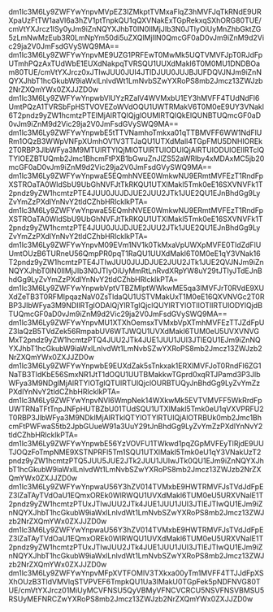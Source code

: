 dm1lc3M6Ly9ZWFYwYnpvMVpEZ3lZMkptTVMxaFlqZ3hMVFJqTkRNdE9URXpaUzFtTW1aaVl6a3hZV1ptTnpkQU1qQXVNakExTGpRekxqSXhORG80TUE/cmVtYXJrcz1ISy0yJm9iZnNQYXJhbT0lN0IlMjJIb3N0JTIyOiUyMnZhbGktZG5zLmNwMzEub3R0LmNpYm50di5uZXQlMjIlN0QmcGF0aD0vJm9iZnM9d2Vic29ja2V0JmFsdGVySWQ9MA==
dm1lc3M6Ly9ZWFYwYnpvME9UZG1PRFEwT0MwMk5UQTVMVFJpT0RJdFpUTmhPQzAxTUdWbE1EUXdNakpqTVRSQU1UUXdMakl6T0M0MU1DNDBOam80TUE/cmVtYXJrcz0xJTIwJUU0JUI4JTlDJUU0JUJBJUFDQVJNJm9iZnNQYXJhbT1hcGkubW9iaWxlLnlvdWt1LmNvbSZwYXRoPS8mb2Jmcz13ZWJzb2NrZXQmYWx0ZXJJZD0w
dm1lc3M6Ly9ZWFYwYnpwbVlUYzRZalV4WVMxbU1EY3hMVFF4TUdNdFl6UmtPQzA1TVRSbFpHSTVOVEZoWVdOQU1UWTRMakV6T0M0eE9UY3VNakl6T2pndz9yZW1hcmtzPTElMjAlRTQlQjglOUMlRTQlQkElQUNBTUQmcGF0aD0vJm9iZnM9d2Vic29ja2V0JmFsdGVySWQ9MA==
dm1lc3M6Ly9ZWFYwYnpwbE5tTTVNamhoTmkxa01qTTBMVFF6WW1NdFlURm1OQzB3WWpVNFpXUmhOV1V3TTJaQU1UTXdMall4TGpFMU5DNHlOREk2T0RBP3JlbWFya3M9MTUlRTYlQjMlOTUlRTUlODUlQjAlRTUlODUlOEIlRTclQTYlOEZBTUQmb2Jmc1BhcmFtPXB1bGwuZnJlZS52aWRlby4xMDAxMC5jb20mcGF0aD0vJm9iZnM9d2Vic29ja2V0JmFsdGVySWQ9MA==
dm1lc3M6Ly9ZWFYwYnpwaE5EQmhNVEE0WmkwNU9ERmtMVFEzT1RndFpXSTROaTA0WldSbU9UbGhNVFJtTkRKQU1UTXlMakl5Tmk0eE16SXVNVFk1T2pndz9yZW1hcmtzPTE4JUU0JUJDJUE2JUU2JTk1JUE2QU1EJnBhdGg9LyZvYmZzPXdlYnNvY2tldCZhbHRlcklkPTA=
dm1lc3M6Ly9ZWFYwYnpwaE5EQmhNVEE0WmkwNU9ERmtMVFEzT1RndFpXSTROaTA0WldSbU9UbGhNVFJtTkRKQU1UTXlMakl5Tmk0eE16SXVNVFk1T2pndz9yZW1hcmtzPTE4JUU0JUJDJUE2JUU2JTk1JUE2QU1EJnBhdGg9LyZvYmZzPXdlYnNvY2tldCZhbHRlcklkPTA=
dm1lc3M6Ly9ZWFYwYnpvM09EVm1NV1k0TkMxaVpUWXpMVFE0TldZdFlUUmtOUzB6TURneU56QmpPR0pqT1RaQU1UUXdMakl6T0M0eE1qY3VNak16T2pndz9yZW1hcmtzPTE4JTIwJUU0JUJDJUE2JUU2JTk1JUE2QVJNJm9iZnNQYXJhbT0lN0IlMjJIb3N0JTIyOiUyMmRtLnRvdXRpYW8uY29tJTIyJTdEJnBhdGg9LyZvYmZzPXdlYnNvY2tldCZhbHRlcklkPTA=
dm1lc3M6Ly9ZWFYwYnpwbVptVTBZMlptWWkwME5qa3lMVFJrT0RVdE9XUXdZeTB3T0RFMlpqazNaV0ZsTldaQU1USTVMakUxT1M0eE16QXVNVGc2T0RBP3JlbWFya3M9NDIlRTglODAlQjYlRTglQjclQUYlRTYlOTIlOTIlRTUlODYlQjdBTUQmcGF0aD0vJm9iZnM9d2Vic29ja2V0JmFsdGVySWQ9MA==
dm1lc3M6Ly9ZWFYwYnpvMU1XTXhOemsxTVMxbVpXTmhMVFEzTTJZdFpUZ3laQzB5TVdZek56RmpabUV6WTJWQU1UVXdMakl6TUM0eU5UVXVNVGMxT2pndz9yZW1hcmtzPTQ4JUU2JTk4JUE1JUU1JUI3JTlEQU1EJm9iZnNQYXJhbT1hcGkubW9iaWxlLnlvdWt1LmNvbSZwYXRoPS8mb2Jmcz13ZWJzb2NrZXQmYWx0ZXJJZD0w
dm1lc3M6Ly9ZWFYwYnpwbE9EUXdZak5sTnkxak1ERXlMVFJoT0RndFl6ZG1NaTB3TldKbE56SmxNR1JtT1dOQU1UUTBMakkwTGprd0xqRTJPamd3P3JlbWFya3M9NDglMjAlRTYlOTglQTUlRTUlQjclOURBTUQyJnBhdGg9LyZvYmZzPXdlYnNvY2tldCZhbHRlcklkPTA=
dm1lc3M6Ly9ZWFYwYnpvNVl6WmpNek14WXkwMk5EVTVMVFF5WkRrdFpUWTRNaTFtTnpJNFpHUTBZbU01TUdSQU1UTXlMakl5Tmk0eU1qVXVPRFU2T0RBP3JlbWFya3M9NDklMjAlRTklQTYlOTYlRTUlQjAlOTRBUk0mb2Jmc1BhcmFtPWFwaS5tb2JpbGUueW91a3UuY29tJnBhdGg9LyZvYmZzPXdlYnNvY2tldCZhbHRlcklkPTA=
dm1lc3M6Ly9ZWFYwYnpwbE56YzVOVFU1TWkwd1pqZGpMVFEyTlRjdE9UUTJOQzFoTmpNME9XSTNPRFl5Tm1SQU1UTXlMakl5Tmk0eU1qY3VNakUzT2pndz9yZW1hcmtzPTQ5JUU5JUE2JTk2JUU1JUIwJTk0QU1EJm9iZnNQYXJhbT1hcGkubW9iaWxlLnlvdWt1LmNvbSZwYXRoPS8mb2Jmcz13ZWJzb2NrZXQmYWx0ZXJJZD0w
dm1lc3M6Ly9ZWFYwYnpwaU56Y3hZV014TVMxbE9HWTRMVFJsTVdJdFpEZ3lZaTAyTVdOaU1EQmxOREk0WlRWQU1UVXdMakl6TUM0eU5URXVNalE1T2pndz9yZW1hcmtzPTUxJTIwJUU2JTk4JUE1JUU1JUI3JTlEJTIwQU1EJm9iZnNQYXJhbT1hcGkubW9iaWxlLnlvdWt1LmNvbSZwYXRoPS8mb2Jmcz13ZWJzb2NrZXQmYWx0ZXJJZD0w
dm1lc3M6Ly9ZWFYwYnpwaU56Y3hZV014TVMxbE9HWTRMVFJsTVdJdFpEZ3lZaTAyTVdOaU1EQmxOREk0WlRWQU1UVXdMakl6TUM0eU5URXVNalE1T2pndz9yZW1hcmtzPTUxJTIwJUU2JTk4JUE1JUU1JUI3JTlEJTIwQU1EJm9iZnNQYXJhbT1hcGkubW9iaWxlLnlvdWt1LmNvbSZwYXRoPS8mb2Jmcz13ZWJzb2NrZXQmYWx0ZXJJZD0w
dm1lc3M6Ly9ZWFYwYnpvMFpXVTFOMlV3TXkxa00yTm1MVFF4TTJJdFpXSXhOUzB3TldVMVlqSTVPVEF6TmpkQU1Ua3lMakU0TGpFek5pNDFNVG80TUE/cmVtYXJrcz01MiUyMCVFNSU5QyVBMyVFNCVCRCU5NSVFNSVBMSU5RSUyMEFNRCZwYXRoPS8mb2Jmcz13ZWJzb2NrZXQmYWx0ZXJJZD0w

